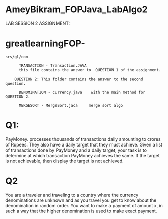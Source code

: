 # AmeyBikram_FOPJava_LabAlgo2


LAB SESSION 2 ASSIGNMENT:

# greatlearningFOP-

    srs/gl/com-
  
          TRANSACTION - Transaction.JAVA 
          this file contains the answer to  QUESTION 1 of the assignment.

        QUESTION 2: This folder contains the answer to the second question.
        
          DENOMINATION - currency.java    with the main method for QUESTION 2.
          
          MERGESORT - MergeSort.jaca     merge sort algo 
          
          
          
         
 # Q1: 
 PayMoney. processes thousands of transactions daily amounting to crores of Rupees. They
also have a daily target that they must achieve. Given a list of transactions done by
PayMoney and a daily target, your task is to determine at which transaction PayMoney
achieves the same. If the target is not achievable, then display the target is not achieved.



# Q2
You are a traveler and traveling to a country where the currency denominations are
unknown and as you travel you get to know about the denomination in random order.
You want to make a payment of amount x, in such a way that the higher denomination is
used to make exact payment.
            
      
